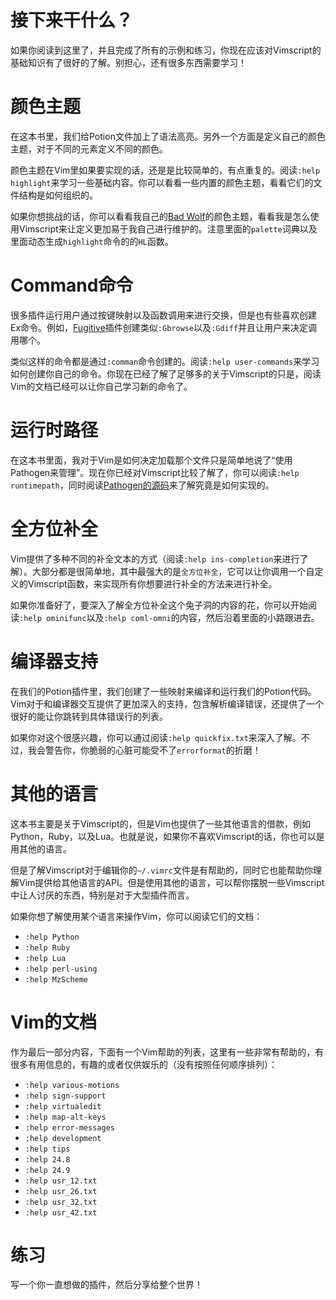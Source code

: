 # 接下来干什么？

如果你阅读到这里了，并且完成了所有的示例和练习，你现在应该对Vimscript的基础知识有了很好的了解。别担心，还有很多东西需要学习！

# 颜色主题

在这本书里，我们给Potion文件加上了语法高亮。另外一个方面是定义自己的颜色主题，对于不同的元素定义不同的颜色。

颜色主题在Vim里如果要实现的话，还是是比较简单的，有点重复的。阅读`:help highlight`来学习一些基础内容。你可以看看一些内置的颜色主题，看看它们的文件结构是如何组织的。

如果你想挑战的话，你可以看看我自己的[Bad Wolf](https://github.com/sjl/badwolf/blob/master/colors/badwolf.vim)的颜色主题，看看我是怎么使用Vimscript来让定义更加易于我自己进行维护的。注意里面的`palette`词典以及里面动态生成`highlight`命令的的`HL`函数。

# Command命令

很多插件运行用户通过按键映射以及函数调用来进行交换，但是也有些喜欢创建Ex命令。例如，[Fugitive](https://github.com/tpope/vim-fugitive)插件创建类似`:Gbrowse`以及`:Gdiff`并且让用户来决定调用哪个。

类似这样的命令都是通过`:comman`命令创建的。阅读`:help user-commands`来学习如何创建你自己的命令。你现在已经了解了足够多的关于Vimscript的只是，阅读Vim的文档已经可以让你自己学习新的命令了。

# 运行时路径

在这本书里面，我对于Vim是如何决定加载那个文件只是简单地说了“使用Pathogen来管理”。现在你已经对Vimscript比较了解了，你可以阅读`:help runtimepath`，同时阅读[Pathogen的源码](https://github.com/tpope/vim-pathogen/blob/master/autoload/pathogen.vim)来了解究竟是如何实现的。

# 全方位补全

Vim提供了多种不同的补全文本的方式（阅读`:help ins-completion`来进行了解）。大部分都是很简单地，其中最强大的是`全方位补全`，它可以让你调用一个自定义的Vimscript函数，来实现所有你想要进行补全的方法来进行补全。

如果你准备好了，要深入了解全方位补全这个兔子洞的内容的花，你可以开始阅读`:help ominifunc`以及`:help coml-omni`的内容，然后沿着里面的小路跟进去。

# 编译器支持

在我们的Potion插件里，我们创建了一些映射来编译和运行我们的Potion代码。Vim对于和编译器交互提供了更加深入的支持，包含解析编译错误，还提供了一个很好的能让你跳转到具体错误行的列表。

如果你对这个很感兴趣，你可以通过阅读`:help quickfix.txt`来深入了解。不过，我会警告你，你脆弱的心脏可能受不了`errorformat`的折磨！

# 其他的语言

这本书主要是关于Vimscript的，但是Vim也提供了一些其他语言的借款，例如Python，Ruby，以及Lua。也就是说，如果你不喜欢Vimscript的话，你也可以是用其他的语言。

但是了解Vimscript对于编辑你的`~/.vimrc`文件是有帮助的，同时它也能帮助你理解Vim提供给其他语言的API。但是使用其他的语言，可以帮你摆脱一些Vimscript中让人讨厌的东西，特别是对于大型插件而言。

如果你想了解使用某个语言来操作Vim，你可以阅读它们的文档：

- `:help Python`
- `:help Ruby`
- `:help Lua`
- `:help perl-using`
- `:help MzScheme`

# Vim的文档

作为最后一部分内容，下面有一个Vim帮助的列表，这里有一些非常有帮助的，有很多有用信息的，有趣的或者仅供娱乐的（没有按照任何顺序排列）：

- `:help various-motions`
- `:help sign-support`
- `:help virtualedit`
- `:help map-alt-keys`
- `:help error-messages`
- `:help development`
- `:help tips`
- `:help 24.8`
- `:help 24.9`
- `:help usr_12.txt`
- `:help usr_26.txt`
- `:help usr_32.txt`
- `:help usr_42.txt`

# 练习

写一个你一直想做的插件，然后分享给整个世界！
